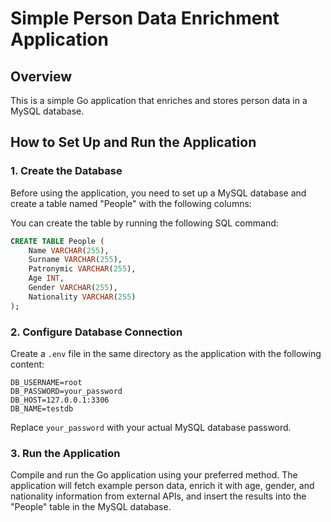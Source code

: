 # Simple Person Data Enrichment Application

## Overview

This is a simple Go application that enriches and stores person data in a MySQL database.


## How to Set Up and Run the Application

### 1. Create the Database

Before using the application, you need to set up a MySQL database and create a table named "People" with the following columns:

You can create the table by running the following SQL command:

```sql
CREATE TABLE People (
    Name VARCHAR(255),
    Surname VARCHAR(255),
    Patronymic VARCHAR(255),
    Age INT,
    Gender VARCHAR(255),
    Nationality VARCHAR(255)
);
```

### 2. Configure Database Connection

Create a `.env` file in the same directory as the application with the following content:

```env
DB_USERNAME=root
DB_PASSWORD=your_password
DB_HOST=127.0.0.1:3306
DB_NAME=testdb
```

Replace `your_password` with your actual MySQL database password.

### 3. Run the Application

Compile and run the Go application using your preferred method. The application will fetch example person data, enrich it with age, gender, and nationality information from external APIs, and insert the results into the "People" table in the MySQL database.

